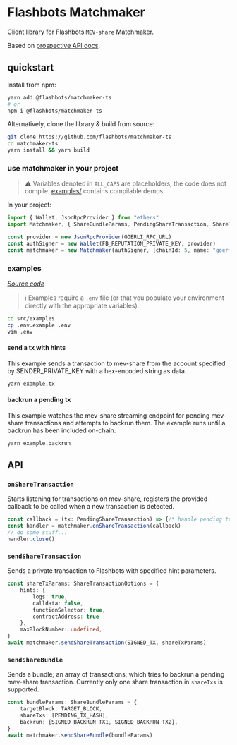 # Flashbots Matchmaker

Client library for Flashbots `MEV-share` Matchmaker.

Based on [prospective API docs](https://flashbots.notion.site/PUBLIC-Prospective-MEV-Share-API-docs-28610c583e5b485d92b62daf6e0cc874).

## quickstart

Install from npm:

```sh
yarn add @flashbots/matchmaker-ts
# or
npm i @flashbots/matchmaker-ts
```

Alternatively, clone the library & build from source:

```sh
git clone https://github.com/flashbots/matchmaker-ts
cd matchmaker-ts
yarn install && yarn build
```

### use matchmaker in your project

> :warning: Variables denoted in `ALL_CAPS` are placeholders; the code does not compile. [examples/](#examples) contains compilable demos.

In your project:

```typescript
import { Wallet, JsonRpcProvider } from "ethers"
import Matchmaker, { ShareBundleParams, PendingShareTransaction, ShareTransactionOptions } from "@flashbots/matchmaker-ts"

const provider = new JsonRpcProvider(GOERLI_RPC_URL)
const authSigner = new Wallet(FB_REPUTATION_PRIVATE_KEY, provider)
const matchmaker = new Matchmaker(authSigner, {chainId: 5, name: "goerli"})
```

### examples

_[Source code](./src/examples/)_

> :information_source: Examples require a `.env` file (or that you populate your environment directly with the appropriate variables).

```sh
cd src/examples
cp .env.example .env
vim .env
```

#### send a tx with hints

This example sends a transaction to mev-share from the account specified by SENDER_PRIVATE_KEY with a hex-encoded string as data.

```sh
yarn example.tx
```

#### backrun a pending tx

This example watches the mev-share streaming endpoint for pending mev-share transactions and attempts to backrun them. The example runs until a backrun has been included on-chain.

```sh
yarn example.backrun
```

## API

### `onShareTransaction`

Starts listening for transactions on mev-share, registers the provided callback to be called when a new transaction is detected.

```typescript
const callback = (tx: PendingShareTransaction) => {/* handle pending tx */}
const handler = matchmaker.onShareTransaction(callback)
// do some stuff...
handler.close()
```

### `sendShareTransaction`

Sends a private transaction to Flashbots with specified hint parameters.

```typescript
const shareTxParams: ShareTransactionOptions = {
    hints: {
        logs: true,
        calldata: false,
        functionSelector: true,
        contractAddress: true
    },
    maxBlockNumber: undefined,
}
await matchmaker.sendShareTransaction(SIGNED_TX, shareTxParams)
```

### `sendShareBundle`

Sends a bundle; an array of transactions; which tries to backrun a pending mev-share transaction. Currently only one share transaction in `shareTxs` is supported.

```typescript
const bundleParams: ShareBundleParams = {
    targetBlock: TARGET_BLOCK,
    shareTxs: [PENDING_TX_HASH],
    backrun: [SIGNED_BACKRUN_TX1, SIGNED_BACKRUN_TX2],
}
await matchmaker.sendShareBundle(bundleParams)
```
